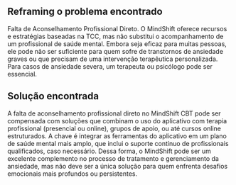 ## Reframing o problema encontrado
Falta de Aconselhamento Profissional Direto. O MindShift oferece recursos e estratégias baseadas na TCC, mas não substitui o acompanhamento de um profissional de saúde mental. Embora seja eficaz para muitas pessoas, ele pode não ser suficiente para quem sofre de transtornos de ansiedade graves ou que precisam de uma intervenção terapêutica personalizada. Para casos de ansiedade severa, um terapeuta ou psicólogo pode ser essencial.

## Solução encontrada
A falta de aconselhamento profissional direto no MindShift CBT pode ser compensada com soluções que combinam o uso do aplicativo com terapia profissional (presencial ou online), grupos de apoio, ou até cursos online estruturados. A chave é integrar as ferramentas do aplicativo em um plano de saúde mental mais amplo, que inclui o suporte contínuo de profissionais qualificados, caso necessário. Dessa forma, o MindShift pode ser um excelente complemento no processo de tratamento e gerenciamento da ansiedade, mas não deve ser a única solução para quem enfrenta desafios emocionais mais profundos ou persistentes.

